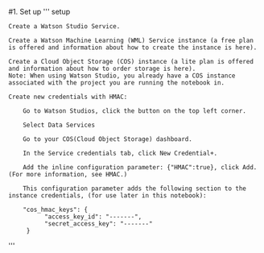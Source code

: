 #1. Set up
'''
setup

    Create a Watson Studio Service.

    Create a Watson Machine Learning (WML) Service instance (a free plan is offered and information about how to create the instance is here).

    Create a Cloud Object Storage (COS) instance (a lite plan is offered and information about how to order storage is here).
    Note: When using Watson Studio, you already have a COS instance associated with the project you are running the notebook in.

    Create new credentials with HMAC:

        Go to Watson Studios, click the button on the top left corner.

        Select Data Services

        Go to your COS(Cloud Object Storage) dashboard.

        In the Service credentials tab, click New Credential+.

        Add the inline configuration parameter: {"HMAC":true}, click Add. (For more information, see HMAC.)

        This configuration parameter adds the following section to the instance credentials, (for use later in this notebook):

        "cos_hmac_keys": {
              "access_key_id": "-------",
              "secret_access_key": "-------"
         }

'''